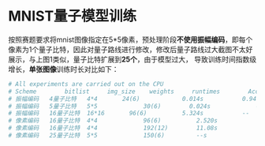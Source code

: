 # MNIST量子模型训练

按照赛题要求将mnist图像指定在5*5像素，预处理阶段**不使用振幅编码**，即每个像素为1个量子比特，因此对量子路线进行修改，修改后量子路线过大截图不太好展示，与上图1类似，量子比特扩展到**25个**，由于模型过大， 导致训练时间指数级增长，**单张图像**训练时长对比如下：

```python
# All experiments are carried out on the CPU
# Scheme		bitlist		img_size	weights		runtimes		Accuracy
# 振幅编码 	 4量子比特   4*4       24(6)			0.014s			 0.94
# 振幅编码	 5量子比特	 5*5			 30(6)		  0.024s			 0.94
# 振幅编码	 16量子比特	 16*16		 96(6)			5.324s			 --
# 像素编码	 16量子比特	 4*4			 96(6)			2.520s			 --
# 像素编码	 16量子比特	 4*4			 192(12)		11.08s			 --
# 像素编码	 25量子比特	 5*5			 150(6)			--s				 	 --
```

